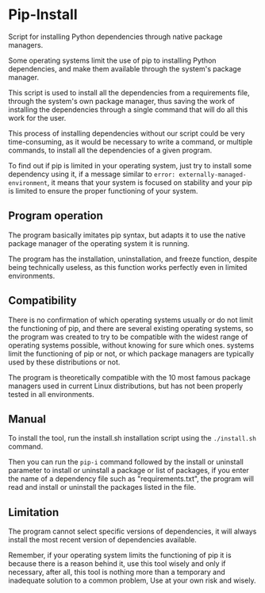 # Pip-Install

Script for installing Python dependencies through native package managers.

Some operating systems limit the use of pip to installing Python dependencies, and make them available through the system's package manager.

This script is used to install all the dependencies from a requirements file, through the system's own package manager, thus saving the work of installing the dependencies through a single command that will do all this work for the user.

This process of installing dependencies without our script could be very time-consuming, as it would be necessary to write a command, or multiple commands, to install all the dependencies of a given program.

To find out if pip is limited in your operating system, just try to install some dependency using it, if a message similar to `error: externally-managed-environment`, it means that your system is focused on stability and your pip is limited to ensure the proper functioning of your system.

## Program operation

The program basically imitates pip syntax, but adapts it to use the native package manager of the operating system it is running.

The program has the installation, uninstallation, and freeze function, despite being technically useless, as this function works perfectly even in limited environments.

## Compatibility

There is no confirmation of which operating systems usually or do not limit the functioning of pip, and there are several existing operating systems, so the program was created to try to be compatible with the widest range of operating systems possible, without knowing for sure which ones. systems limit the functioning of pip or not, or which package managers are typically used by these distributions or not.

The program is theoretically compatible with the 10 most famous package managers used in current Linux distributions, but has not been properly tested in all environments.

## Manual

To install the tool, run the install.sh installation script using the `./install.sh` command.

Then you can run the `pip-i` command followed by the install or uninstall parameter to install or uninstall a package or list of packages, if you enter the name of a dependency file such as "requirements.txt", the program will read and install or uninstall the packages listed in the file.

## Limitation

The program cannot select specific versions of dependencies, it will always install the most recent version of dependencies available.

Remember, if your operating system limits the functioning of pip it is because there is a reason behind it, use this tool wisely and only if necessary, after all, this tool is nothing more than a temporary and inadequate solution to a common problem, Use at your own risk and wisely.
